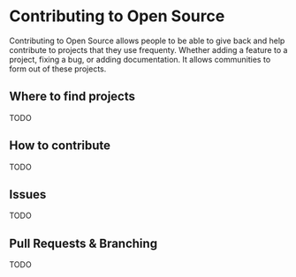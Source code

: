 # Contributing to Open Source

Contributing to Open Source allows people to be able to give back and help
contribute to projects that they use frequenty. Whether adding a feature
to a project, fixing a bug, or adding documentation. It allows communities
to form out of these projects.

## Where to find projects

TODO

## How to contribute

TODO

## Issues

TODO

## Pull Requests & Branching

TODO
